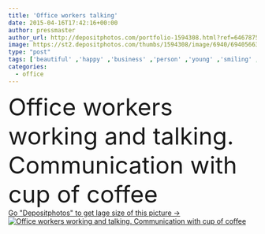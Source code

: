 ```yaml
---
title: 'Office workers talking'
date: 2015-04-16T17:42:16+00:00
author: pressmaster
author_url: http://depositphotos.com/portfolio-1594308.html?ref=64678756
image: https://st2.depositphotos.com/thumbs/1594308/image/6940/69405663/api_thumb_450.jpg?forcejpeg=true
type: "post"
tags: ['beautiful' ,'happy' ,'business' ,'person' ,'young' ,'smiling' ,'people' ,'man' ,'coffee' ,'office' ,'woman' ,'communication' ,'laptop' ,'internet' ,'businessman' ,'partner' ,'teamwork' ,'secretary' ,'meeting' ,'businesswoman' ,'businesspeople' ,'cooperation' ,'typing' ,'and' ,'Colleague' ,'Coworker' ]
categories: 
  - office
---
```

<div aling="center">
            <font size="60"> Office workers working and talking. Communication with cup of coffee</font>   
</div>
<div>
    <a href='https://depositphotos.com/69405663/stock-photo-office-workers-talking.html?ref=64678756' target=_blank > Go "Depositphotos" to get lage size of this picture ->
        <img href='https://depositphotos.com/69405663/stock-photo-office-workers-talking.html?ref=64678756' src='https://st2.depositphotos.com/1594308/6940/i/950/depositphotos_69405663-stock-photo-office-workers-talking.jpg?forcejpeg=true' alt='Office workers working and talking. Communication with cup of coffee' >
    </a>
</div>
